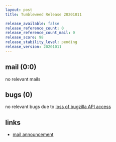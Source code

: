 ```yaml
---
layout: post
title: Tumbleweed Release 20201011

release_available: false
release_reference_count: 0
release_reference_count_mail: 0
release_score: 98
release_stability_level: pending
release_version: 20201011
---
```


## mail (0:0)

no relevant mails

## bugs (0)

<!--more-->

no relevant bugs due to [loss of bugzilla API access](https://bugzilla.opensuse.org/show_bug.cgi?id=1157722)



## links

- [mail announcement](https://lists.opensuse.org/opensuse-factory/2020-10/msg00085.html)
